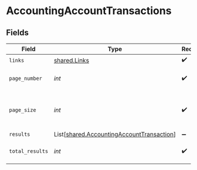 # AccountingAccountTransactions


## Fields

| Field                                                                                            | Type                                                                                             | Required                                                                                         | Description                                                                                      |
| ------------------------------------------------------------------------------------------------ | ------------------------------------------------------------------------------------------------ | ------------------------------------------------------------------------------------------------ | ------------------------------------------------------------------------------------------------ |
| `links`                                                                                          | [shared.Links](../../models/shared/links.md)                                                     | :heavy_check_mark:                                                                               | N/A                                                                                              |
| `page_number`                                                                                    | *int*                                                                                            | :heavy_check_mark:                                                                               | Current page number.                                                                             |
| `page_size`                                                                                      | *int*                                                                                            | :heavy_check_mark:                                                                               | Number of items to return in results array.                                                      |
| `results`                                                                                        | List[[shared.AccountingAccountTransaction](../../models/shared/accountingaccounttransaction.md)] | :heavy_minus_sign:                                                                               | N/A                                                                                              |
| `total_results`                                                                                  | *int*                                                                                            | :heavy_check_mark:                                                                               | Total number of items.                                                                           |